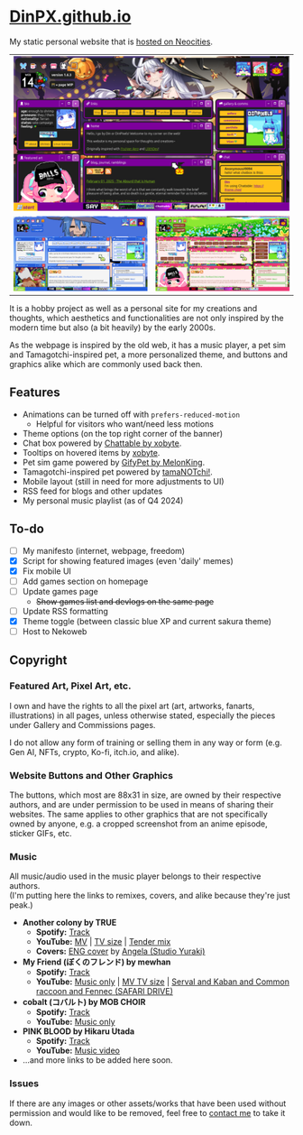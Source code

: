 # [DinPX.github.io](https://dinpx.github.io/)
My static personal website that is [hosted on Neocities](https://dinpixels.neocities.org).

<table>
    <tr>
        <td colspan="2"><img src="./preview_halloween_theme.png" alt="preview_halloween_theme.png"></td>
    </tr>
    <tr>
        <td><img src="./preview_xp_theme.png" alt="preview_xp_theme.png"></td>
        <td><img src="./preview_sakura_theme.png" alt="preview_sakura_theme.png"></td>
    </tr>
</table>

It is a hobby project as well as a personal site for my creations and thoughts, which aesthetics and functionalities are not only inspired by the modern time but also (a bit heavily) by the early 2000s.

As the webpage is inspired by the old web, it has a music player, a pet sim and Tamagotchi-inspired pet, a more personalized theme, and buttons and graphics alike which are commonly used back then.

## Features
- Animations can be turned off with `prefers-reduced-motion`
    - Helpful for visitors who want/need less motions
- Theme options (on the top right corner of the banner)
- Chat box powered by [Chattable by xobyte](https://iframe.chat/).
- Tooltips on hovered items by [xobyte](https://andrew-grider.com/).
- Pet sim game powered by [GifyPet by MelonKing](https://gifypet.neocities.org/).
- Tamagotchi-inspired pet powered by [tamaNOTchi!](https://tamanotchi.world/).
- Mobile layout (still in need for more adjustments to UI)
- RSS feed for blogs and other updates
- My personal music playlist (as of Q4 2024)

## To-do
- [ ] My manifesto (internet, webpage, freedom)
- [x] Script for showing featured images (even 'daily' memes)
- [x] Fix mobile UI
- [ ] Add games section on homepage
- [ ] Update games page
    - ~~Show games list and devlogs on the same page~~
- [ ] Update RSS formatting
- [x] Theme toggle (between classic blue XP and current sakura theme)
- [ ] Host to Nekoweb

## Copyright
### Featured Art, Pixel Art, etc.
I own and have the rights to all the pixel art (art, artworks, fanarts, illustrations) in all pages, unless otherwise stated, especially the pieces under Gallery and Commissions pages.

I do not allow any form of training or selling them in any way or form (e.g. Gen AI, NFTs, crypto, Ko-fi, itch.io, and alike).

### Website Buttons and Other Graphics
The buttons, which most are 88x31 in size, are owned by their respective authors, and are under permission to be used in means of sharing their websites. The same applies to other graphics that are not specifically owned by anyone, e.g. a cropped screenshot from an anime episode, sticker GIFs, etc.

### Music
All music/audio used in the music player belongs to their respective authors.  
(I'm putting here the links to remixes, covers, and alike because they're just peak.)
- **Another colony by TRUE**
    - **Spotify:** [Track](https://open.spotify.com/track/6PhLTa3YsokPwiWbztNeYp)
    - **YouTube:** [MV](https://www.youtube.com/watch?v=x2wUyP0l4bw) | [TV size](https://www.youtube.com/watch?v=lzQgZRt4wGc) | [Tender mix](https://www.youtube.com/watch?v=C7a-V1pGBjQ)
    - **Covers:** [ENG cover](https://www.youtube.com/watch?v=6Lw-xjxiWQw) by [Angela (Studio Yuraki)](https://twitter.com/bonbonangel_/status/1416837917062819840)
- **My Friend (ぼくのフレンド) by mewhan**
    - **Spotify:** [Track](https://open.spotify.com/track/5AH0F230K1ab9TPYUA3wR5)
    - **YouTube:** [Music only](https://www.youtube.com/watch?v=83xwNaTUB54) | [MV TV size](https://www.youtube.com/watch?v=LOKM9Gl3cA4) | [Serval and Kaban and Common raccoon and Fennec (SAFARI DRIVE)](https://www.youtube.com/watch?v=NTsvgqRwUIc)
- **cobalt (コバルト) by MOB CHOIR**
    - **Spotify:** [Track](https://open.spotify.com/track/4O8puCX5HdcMUn6JvCuAbC)
    - **YouTube:** [Music only](https://www.youtube.com/watch?v=NWwDm5AUFFw)
- **PINK BLOOD by Hikaru Utada**
    - **Spotify:** [Track](https://open.spotify.com/track/39lq5gU4lPc0rYVaRo0stH)
    - **YouTube:** [Music video](https://www.youtube.com/watch?v=U_Ry2dM0B34)
- ...and more links to be added here soon.

### Issues
If there are any images or other assets/works that have been used without permission and would like to be removed, feel free to [contact me](mailto:dinpixels@proton.me) to take it down.